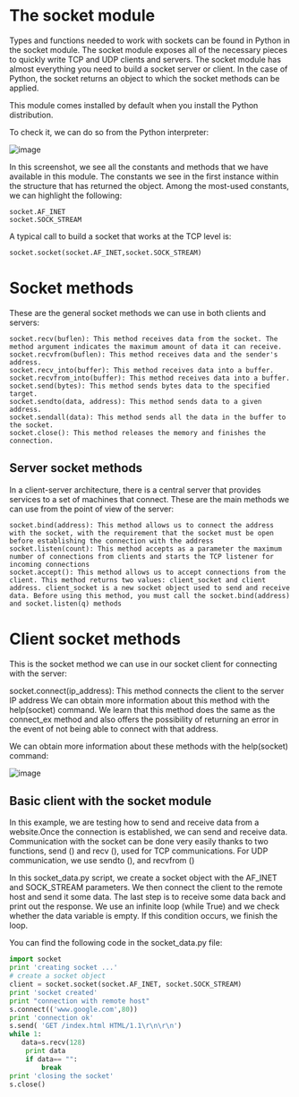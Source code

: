 
# The socket module
Types and functions needed to work with sockets can be found in Python in the socket module. The socket module exposes all of the necessary pieces to quickly write TCP and UDP clients and servers. The socket module has almost everything you need to build a socket server or client. In the case of Python, the socket returns an object to which the socket methods can be applied.

This module comes installed by default when you install the Python distribution.

To check it, we can do so from the Python interpreter:

![image](https://user-images.githubusercontent.com/47218880/68703419-3d2b6c80-0550-11ea-8325-a055324c8c9b.png)

In this screenshot, we see all the constants and methods that we have available in this module. The constants we see in the first instance within the structure that has returned the object. Among the most-used constants, we can highlight the following:
```
socket.AF_INET
socket.SOCK_STREAM
```
A typical call to build a socket that works at the TCP level is:
```
socket.socket(socket.AF_INET,socket.SOCK_STREAM)
```

# Socket methods
These are the general socket methods we can use in both clients and servers:
```
socket.recv(buflen): This method receives data from the socket. The method argument indicates the maximum amount of data it can receive.
socket.recvfrom(buflen): This method receives data and the sender's address.
socket.recv_into(buffer): This method receives data into a buffer.
socket.recvfrom_into(buffer): This method receives data into a buffer.
socket.send(bytes): This method sends bytes data to the specified target.
socket.sendto(data, address): This method sends data to a given address.
socket.sendall(data): This method sends all the data in the buffer to the socket.
socket.close(): This method releases the memory and finishes the connection.

```
## Server socket methods
In a client-server architecture, there is a central server that provides services to a set of machines that connect. These are the main methods we can use from the point of view of the server:
```
socket.bind(address): This method allows us to connect the address with the socket, with the requirement that the socket must be open before establishing the connection with the address
socket.listen(count): This method accepts as a parameter the maximum number of connections from clients and starts the TCP listener for incoming connections
socket.accept(): This method allows us to accept connections from the client. This method returns two values: client_socket and client address. client_socket is a new socket object used to send and receive data. Before using this method, you must call the socket.bind(address) and socket.listen(q) methods
```
# Client socket methods
This is the socket method we can use in our socket client for connecting with the server:

socket.connect(ip_address): This method connects the client to the server IP address
We can obtain more information about this method with the help(socket) command. We learn that this method does the same as the connect_ex method and also offers the possibility of returning an error in the event of not being able to connect with that address.

We can obtain more information about these methods with the help(socket) command:

![image](https://user-images.githubusercontent.com/47218880/68703547-867bbc00-0550-11ea-9603-deb2a726e60f.png)

##  Basic client with the socket module
In this example, we are testing how to send and receive data from a website.Once the connection is established, we can send and receive data. Communication with the socket can be done very easily thanks to two functions, send () and recv (), used for TCP communications. For UDP communication, we use sendto (), and recvfrom ()

In this socket_data.py script, we create a socket object with the AF_INET and SOCK_STREAM parameters. We then connect the client to the remote host and send it some data. The last step is to receive some data back and print out the response. We use an infinite loop (while True) and we check whether the data variable is empty. If this condition occurs, we finish the loop.

You can find the following code in the socket_data.py file:
```python
import socket
print 'creating socket ...'
# create a socket object
client = socket.socket(socket.AF_INET, socket.SOCK_STREAM)
print 'socket created'
print "connection with remote host"
s.connect(('www.google.com',80))
print 'connection ok'
s.send( 'GET /index.html HTML/1.1\r\n\r\n')
while 1:
   data=s.recv(128)
    print data
    if data== "":
        break
print 'closing the socket'
s.close()
```























